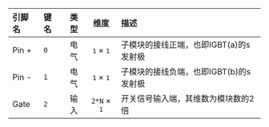 <!--
DO NOT EDIT THIS FILE DIRECTLY.
This file is generated by tools/comp-docs.js.
All changes will be overwritten by regeneration.
-->

<slot class="model-pins">

| 引脚名 | 键名 | 类型 | 维度 | 描述 |
|:------ |:---- |:----:|:----:|:---- |
| Pin \+ | `0` | 电气 | <samp>1</samp> × <samp>1</samp> | 子模块的接线正端，也即IGBT(a)的s发射极 |
| Pin \- | `1` | 电气 | <samp>1</samp> × <samp>1</samp> | 子模块的接线负端，也即IGBT(b)的s发射极 |
| Gate | `2` | 输入 | `2*N` × <samp>1</samp> | 开关信号输入端，其维数为模块数的2倍 |

</slot>
